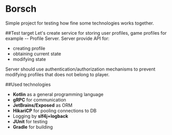 Borsch
======

Simple project for testing how fine some technologies works together.

##Test target
Let's create service for storing user profiles, game profiles for example -- Profile Server.
Server provide API for:

 * creating profile
 * obtaining current state
 * modifying state
 
Server should use authentication/authorization mechanisms to prevent modifying profiles that does not belong to player.
 
##Used technologies

 * **Kotlin** as a general programming language
 * **gRPC** for communication
 * **JetBrains/Exposed** as ORM
 * **HikariCP** for pooling connections to DB
 * Logging by **slf4j+logback**
 * **JUnit** for testing
 * **Gradle** for building
